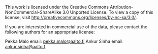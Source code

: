This work is licensed under the Creative Commons Attribution-NonCommercial-ShareAlike 3.0 Unported License. To view a copy of this license, visit http://creativecommons.org/licenses/by-nc-sa/3.0/.

If you are interested in commercial use of the data, please contact the following authors for an appropriate license:

Pekka Malo	email: pekka.malo@aalto.fi
Ankur Sinha	email: ankur.sinha@aalto.f
